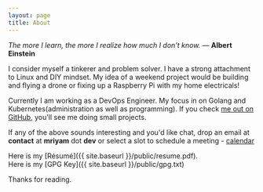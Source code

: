 ```yaml
---
layout: page
title: About
---
```


<p class="message">
  <em>The more I learn, the more I realize how much I don't know.</em> ― <strong>Albert Einstein</strong>
</p>

I consider myself a tinkerer and problem solver. I have a strong attachment to Linux and DIY mindset. My idea of a weekend project would be building and flying a drone or fixing up a Raspberry Pi with my home electricals!

Currently I am working as a DevOps Engineer. My focus in on Golang and Kubernetes(administration as well as programming). If you check [me out on GitHub](https://github.com/mbtamuli), you'll see me doing small projects.

If any of the above sounds interesting and you'd like chat, drop an email at **contact** at **mriyam** dot **dev** or select a slot to schedule a meeting - [calendar](https://calendar.x.ai/mriyam/virtual)

Here is my [Résumé]({{ site.baseurl }}/public/resume.pdf).  
Here is my [GPG Key]({{ site.baseurl }}/public/gpg.txt)

Thanks for reading.
